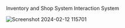 Inventory and Shop System
Interaction System

![Screenshot 2024-02-12 115701](https://github.com/ShehabElgendy/GenesisCreationsFP/assets/117743482/e1563319-bb91-4ff0-9dbf-1587439f826e)
